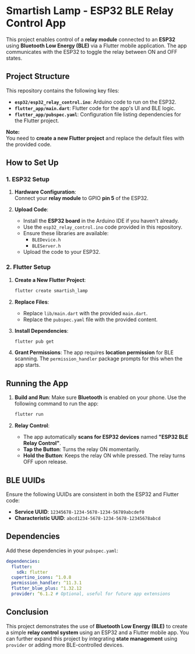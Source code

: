 # Smartish Lamp - ESP32 BLE Relay Control App

This project enables control of a **relay module** connected to an **ESP32** using **Bluetooth Low Energy (BLE)** via a Flutter mobile application. The app communicates with the ESP32 to toggle the relay between ON and OFF states.

## Project Structure

This repository contains the following key files:
- **`esp32/esp32_relay_control.ino`**: Arduino code to run on the ESP32.
- **`flutter_app/main.dart`**: Flutter code for the app's UI and BLE logic.
- **`flutter_app/pubspec.yaml`**: Configuration file listing dependencies for the Flutter project.

**Note:**  
You need to **create a new Flutter project** and replace the default files with the provided code.

## How to Set Up

### 1. ESP32 Setup
1. **Hardware Configuration**:  
   Connect your **relay module** to GPIO **pin 5** of the ESP32.

2. **Upload Code**:  
   - Install the **ESP32 board** in the Arduino IDE if you haven't already.
   - Use the `esp32_relay_control.ino` code provided in this repository.
   - Ensure these libraries are available:
     - `BLEDevice.h`
     - `BLEServer.h`
   - Upload the code to your ESP32.

### 2. Flutter Setup
1. **Create a New Flutter Project**:
   ```bash
   flutter create smartish_lamp
   ```

2. **Replace Files**:
   * Replace `lib/main.dart` with the provided `main.dart`.
   * Replace the `pubspec.yaml` file with the provided content.

3. **Install Dependencies**:
   ```bash
   flutter pub get
   ```

4. **Grant Permissions**: The app requires **location permission** for BLE scanning. The `permission_handler` package prompts for this when the app starts.

## Running the App

1. **Build and Run**: Make sure **Bluetooth** is enabled on your phone. Use the following command to run the app:
   ```bash
   flutter run
   ```

2. **Relay Control**:
   * The app automatically **scans for ESP32 devices** named **"ESP32 BLE Relay Control"**.
   * **Tap the Button**: Turns the relay ON momentarily.
   * **Hold the Button**: Keeps the relay ON while pressed. The relay turns OFF upon release.

## BLE UUIDs

Ensure the following UUIDs are consistent in both the ESP32 and Flutter code:
* **Service UUID**: `12345678-1234-5678-1234-56789abcdef0`
* **Characteristic UUID**: `abcd1234-5678-1234-5678-12345678abcd`

## Dependencies

Add these dependencies in your `pubspec.yaml`:

```yaml
dependencies:
  flutter:
    sdk: flutter
  cupertino_icons: ^1.0.8
  permission_handler: ^11.3.1
  flutter_blue_plus: ^1.32.12
  provider: ^6.1.2 # Optional, useful for future app extensions
```

## Conclusion

This project demonstrates the use of **Bluetooth Low Energy (BLE)** to create a simple **relay control system** using an ESP32 and a Flutter mobile app. You can further expand this project by integrating **state management** using `provider` or adding more BLE-controlled devices.
